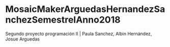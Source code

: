 # MosaicMakerArguedasHernandezSanchezSemestreIAnno2018
Segundo proyecto programación II | Paula Sanchez, Albin Hernández, Josue Arguedas
